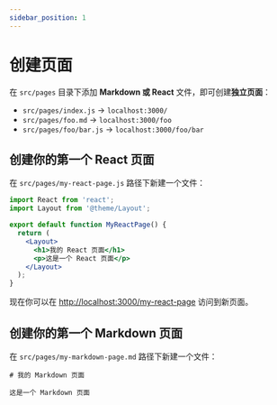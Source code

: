 ```yaml
---
sidebar_position: 1
---
```


# 创建页面

在 `src/pages` 目录下添加 **Markdown 或 React** 文件，即可创建**独立页面**：

- `src/pages/index.js` → `localhost:3000/`
- `src/pages/foo.md` → `localhost:3000/foo`
- `src/pages/foo/bar.js` → `localhost:3000/foo/bar`

## 创建你的第一个 React 页面

在 `src/pages/my-react-page.js` 路径下新建一个文件：

```jsx title="src/pages/my-react-page.js"
import React from 'react';
import Layout from '@theme/Layout';

export default function MyReactPage() {
  return (
    <Layout>
      <h1>我的 React 页面</h1>
      <p>这是一个 React 页面</p>
    </Layout>
  );
}
```

现在你可以在 [http://localhost:3000/my-react-page](http://localhost:3000/my-react-page) 访问到新页面。

## 创建你的第一个 Markdown 页面

在 `src/pages/my-markdown-page.md` 路径下新建一个文件：

```mdx title="src/pages/my-markdown-page.md"
# 我的 Markdown 页面

这是一个 Markdown 页面
```
